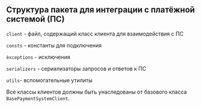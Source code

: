 Структура пакета для интеграции с платёжной системой (ПС)
-

```client``` - файл, содержащий класс клиента для взаимодействия с ПС

```consts``` - константы для подключения

``èxceptions`` - исключения

```serializers``` - сериализаторы запросов и ответов к ПС


```utils```- вспомогательные утилиты

Все классы клиентов должны быть унаследованы от базового класса ```BasePaymentSystemClient```.


